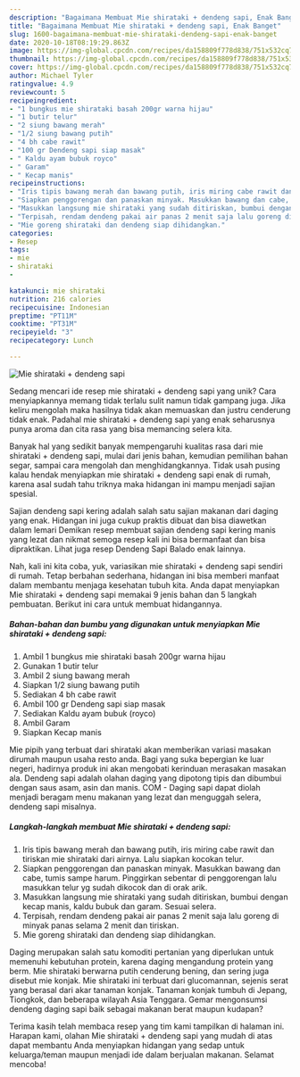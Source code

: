 ```yaml
---
description: "Bagaimana Membuat Mie shirataki + dendeng sapi, Enak Banget"
title: "Bagaimana Membuat Mie shirataki + dendeng sapi, Enak Banget"
slug: 1600-bagaimana-membuat-mie-shirataki-dendeng-sapi-enak-banget
date: 2020-10-18T08:19:29.863Z
image: https://img-global.cpcdn.com/recipes/da158809f778d838/751x532cq70/mie-shirataki-dendeng-sapi-foto-resep-utama.jpg
thumbnail: https://img-global.cpcdn.com/recipes/da158809f778d838/751x532cq70/mie-shirataki-dendeng-sapi-foto-resep-utama.jpg
cover: https://img-global.cpcdn.com/recipes/da158809f778d838/751x532cq70/mie-shirataki-dendeng-sapi-foto-resep-utama.jpg
author: Michael Tyler
ratingvalue: 4.9
reviewcount: 5
recipeingredient:
- "1 bungkus mie shirataki basah 200gr warna hijau"
- "1 butir telur"
- "2 siung bawang merah"
- "1/2 siung bawang putih"
- "4 bh cabe rawit"
- "100 gr Dendeng sapi siap masak"
- " Kaldu ayam bubuk royco"
- " Garam"
- " Kecap manis"
recipeinstructions:
- "Iris tipis bawang merah dan bawang putih, iris miring cabe rawit dan tiriskan mie shirataki dari airnya. Lalu siapkan kocokan telur."
- "Siapkan penggorengan dan panaskan minyak. Masukkan bawang dan cabe, tumis sampe harum. Pinggirkan sebentar di penggorengan lalu masukkan telur yg sudah dikocok dan di orak arik."
- "Masukkan langsung mie shirataki yang sudah ditiriskan, bumbui dengan kecap manis, kaldu bubuk dan garam. Sesuai selera."
- "Terpisah, rendam dendeng pakai air panas 2 menit saja lalu goreng di minyak panas selama 2 menit dan tiriskan."
- "Mie goreng shirataki dan dendeng siap dihidangkan."
categories:
- Resep
tags:
- mie
- shirataki
- 

katakunci: mie shirataki  
nutrition: 216 calories
recipecuisine: Indonesian
preptime: "PT11M"
cooktime: "PT31M"
recipeyield: "3"
recipecategory: Lunch

---
```



![Mie shirataki + dendeng sapi](https://img-global.cpcdn.com/recipes/da158809f778d838/751x532cq70/mie-shirataki-dendeng-sapi-foto-resep-utama.jpg)

Sedang mencari ide resep mie shirataki + dendeng sapi yang unik? Cara menyiapkannya memang tidak terlalu sulit namun tidak gampang juga. Jika keliru mengolah maka hasilnya tidak akan memuaskan dan justru cenderung tidak enak. Padahal mie shirataki + dendeng sapi yang enak seharusnya punya aroma dan cita rasa yang bisa memancing selera kita.

Banyak hal yang sedikit banyak mempengaruhi kualitas rasa dari mie shirataki + dendeng sapi, mulai dari jenis bahan, kemudian pemilihan bahan segar, sampai cara mengolah dan menghidangkannya. Tidak usah pusing kalau hendak menyiapkan mie shirataki + dendeng sapi enak di rumah, karena asal sudah tahu triknya maka hidangan ini mampu menjadi sajian spesial.

Sajian dendeng sapi kering adalah salah satu sajian makanan dari daging yang enak. Hidangan ini juga cukup praktis dibuat dan bisa diawetkan dalam lemari Demikan resep membuat sajian dendeng sapi kering manis yang lezat dan nikmat semoga resep kali ini bisa bermanfaat dan bisa dipraktikan. Lihat juga resep Dendeng Sapi Balado enak lainnya.


Nah, kali ini kita coba, yuk, variasikan mie shirataki + dendeng sapi sendiri di rumah. Tetap berbahan sederhana, hidangan ini bisa memberi manfaat dalam membantu menjaga kesehatan tubuh kita. Anda dapat menyiapkan Mie shirataki + dendeng sapi memakai 9 jenis bahan dan 5 langkah pembuatan. Berikut ini cara untuk membuat hidangannya.

<!--inarticleads1-->

##### Bahan-bahan dan bumbu yang digunakan untuk menyiapkan Mie shirataki + dendeng sapi:

1. Ambil 1 bungkus mie shirataki basah 200gr warna hijau
1. Gunakan 1 butir telur
1. Ambil 2 siung bawang merah
1. Siapkan 1/2 siung bawang putih
1. Sediakan 4 bh cabe rawit
1. Ambil 100 gr Dendeng sapi siap masak
1. Sediakan  Kaldu ayam bubuk (royco)
1. Ambil  Garam
1. Siapkan  Kecap manis


Mie pipih yang terbuat dari shirataki akan memberikan variasi masakan dirumah maupun usaha resto anda. Bagi yang suka bepergian ke luar negeri, hadirnya produk ini akan mengobati kerinduan merasakan masakan ala. Dendeng sapi adalah olahan daging yang dipotong tipis dan dibumbui dengan saus asam, asin dan manis. COM - Daging sapi dapat diolah menjadi beragam menu makanan yang lezat dan menguggah selera, dendeng sapi misalnya. 

<!--inarticleads2-->

##### Langkah-langkah membuat Mie shirataki + dendeng sapi:

1. Iris tipis bawang merah dan bawang putih, iris miring cabe rawit dan tiriskan mie shirataki dari airnya. Lalu siapkan kocokan telur.
1. Siapkan penggorengan dan panaskan minyak. Masukkan bawang dan cabe, tumis sampe harum. Pinggirkan sebentar di penggorengan lalu masukkan telur yg sudah dikocok dan di orak arik.
1. Masukkan langsung mie shirataki yang sudah ditiriskan, bumbui dengan kecap manis, kaldu bubuk dan garam. Sesuai selera.
1. Terpisah, rendam dendeng pakai air panas 2 menit saja lalu goreng di minyak panas selama 2 menit dan tiriskan.
1. Mie goreng shirataki dan dendeng siap dihidangkan.


Daging merupakan salah satu komoditi pertanian yang diperlukan untuk memenuhi kebutuhan protein, karena daging mengandung protein yang berm. Mie shirataki berwarna putih cenderung bening, dan sering juga disebut mie konjak. Mie shirataki ini terbuat dari glucomannan, sejenis serat yang berasal dari akar tanaman konjak. Tanaman konjak tumbuh di Jepang, Tiongkok, dan beberapa wilayah Asia Tenggara. Gemar mengonsumsi dendeng daging sapi baik sebagai makanan berat maupun kudapan? 

Terima kasih telah membaca resep yang tim kami tampilkan di halaman ini. Harapan kami, olahan Mie shirataki + dendeng sapi yang mudah di atas dapat membantu Anda menyiapkan hidangan yang sedap untuk keluarga/teman maupun menjadi ide dalam berjualan makanan. Selamat mencoba!
